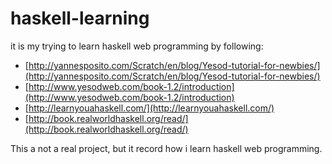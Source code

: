 haskell-learning
================

it is my trying to learn haskell web programming by following:

* [http://yannesposito.com/Scratch/en/blog/Yesod-tutorial-for-newbies/](http://yannesposito.com/Scratch/en/blog/Yesod-tutorial-for-newbies/)
* [http://www.yesodweb.com/book-1.2/introduction](http://www.yesodweb.com/book-1.2/introduction)
* [http://learnyouahaskell.com/](http://learnyouahaskell.com/)
* [http://book.realworldhaskell.org/read/](http://book.realworldhaskell.org/read/)

This a not a real project, but it record how i learn haskell web programming.
